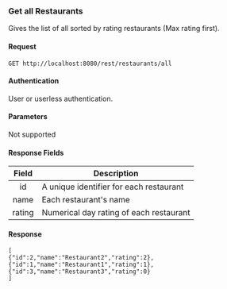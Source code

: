 ### Get all Restaurants
Gives the list of all sorted by rating restaurants (Max rating first).

#### Request
`GET http://localhost:8080/rest/restaurants/all`

#### Authentication
User or userless authentication.

#### Parameters
Not supported

#### Response Fields
| Field  | Description                                  |
|:------:|----------------------------------------------|
|  id    | A unique identifier for each restaurant      |
|  name  | Each restaurant's name                       |
| rating | Numerical day rating of each restaurant      |

#### Response
```
[
{"id":2,"name":"Restaurant2","rating":2},
{"id":1,"name":"Restaurant1","rating":1},
{"id":3,"name":"Restaurant3","rating":0}
]
```
